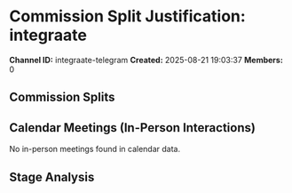 # Commission Split Justification: integraate

**Channel ID:** integraate-telegram
**Created:** 2025-08-21 19:03:37
**Members:** 0

## Commission Splits


## Calendar Meetings (In-Person Interactions)

No in-person meetings found in calendar data.

## Stage Analysis

